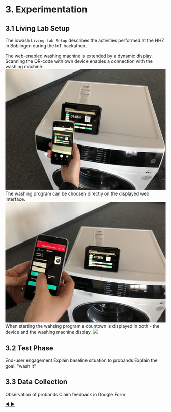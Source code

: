 # 3. Experimentation
## 3.1 Living Lab Setup

The iowash `Living Lab Setup` describes the activities performed at the HHZ in Böblingen during the IoT-hackathon.

The web-enabled washing machine is extended by a dynamic display. Scanning the QR-code with own device enables a connection with the washing machine.
![](https://github.com/hhzsmartlab/iowash/blob/master/resources/living_lab_2.JPG)
The washing program can be choosen directly on the displayed web interface. 
![](https://github.com/hhzsmartlab/iowash/blob/master/resources/living_lab_4.JPG)
When starting the wahsing program a countown is displayed in both - the device and the washing machine display.
![](https://github.com/hhzsmartlab/iowash/blob/master/resources/living_lab_5.JPG)




## 3.2 Test Phase
End-user engagement
Explain baseline situation to probands
Explain the goal: "wash it"


## 3.3 Data Collection

Observation of probands
Claim feedback in Google Form

[:arrow_backward: ](https://github.com/hhzsmartlab/iowash/blob/master/02_Exploration/2.1_System%20Architecture.md)[:arrow_forward: ](https://github.com/hhzsmartlab/iowash/blob/master/03_Experimentation/3.2_Test-Phase.md)
